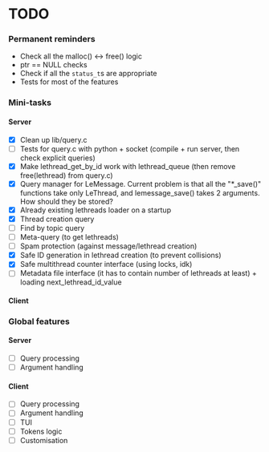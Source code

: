 # TODO

### Permanent reminders
- Check all the malloc() <-> free() logic
- ptr == NULL checks
- Check if all the `status_t`s are appropriate
- Tests for most of the features

### Mini-tasks
#### Server
- [x] Clean up lib/query.c
- [ ] Tests for query.c with python + socket (compile + run server, then check explicit queries)
- [x] Make lethread_get_by_id work with lethread_queue (then remove free(lethread) from query.c)
- [x] Query manager for LeMessage. Current problem is that all the "*_save()" functions take only LeThread, and lemessage_save() takes 2 arguments. How should they be stored?
- [x] Already existing lethreads loader on a startup
- [x] Thread creation query
- [ ] Find by topic query
- [ ] Meta-query (to get lethreads)
- [ ] Spam protection (against message/lethread creation)
- [x] Safe ID generation in lethread creation (to prevent collisions)
- [x] Safe multithread counter interface (using locks, idk)
- [ ] Metadata file interface (it has to contain number of lethreads at least) + loading next_lethread_id_value
#### Client


### Global features
#### Server
- [ ] Query processing
- [ ] Argument handling
#### Client
- [ ] Query processing
- [ ] Argument handling
- [ ] TUI
- [ ] Tokens logic
- [ ] Customisation